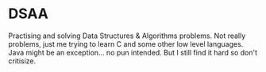 # DSAA

Practising and solving Data Structures & Algorithms problems. Not really problems, just me trying to learn C and some other low level languages. Java might be an exception... no pun intended. But I still find it hard so don't critisize.
